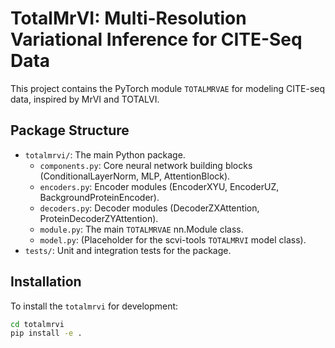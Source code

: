 # TotalMrVI: Multi-Resolution Variational Inference for CITE-Seq Data

This project contains the PyTorch module `TOTALMRVAE` for modeling CITE-seq data,
inspired by MrVI and TOTALVI.

## Package Structure

- `totalmrvi/`: The main Python package.
  - `components.py`: Core neural network building blocks (ConditionalLayerNorm, MLP, AttentionBlock).
  - `encoders.py`: Encoder modules (EncoderXYU, EncoderUZ, BackgroundProteinEncoder).
  - `decoders.py`: Decoder modules (DecoderZXAttention, ProteinDecoderZYAttention).
  - `module.py`: The main `TOTALMRVAE` nn.Module class.
  - `model.py`: (Placeholder for the scvi-tools `TOTALMRVI` model class).
- `tests/`: Unit and integration tests for the package.

## Installation

To install the `totalmrvi` for development:

```bash
cd totalmrvi
pip install -e .